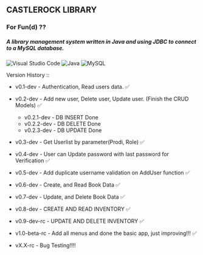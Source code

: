 ## CASTLEROCK LIBRARY
### For Fun(d) ??
##### A library management system written in Java and using JDBC to connect to a MySQL database.

![Visual Studio Code](https://img.shields.io/badge/Visual%20Studio%20Code-0078d7.svg?style=for-the-badge&logo=visual-studio-code&logoColor=white)
![Java](https://img.shields.io/badge/java-%23ED8B00.svg?style=for-the-badge&logo=java&logoColor=white)
![MySQL](https://img.shields.io/badge/mysql-%2300f.svg?style=for-the-badge&logo=mysql&logoColor=white)


Version History ::
- v0.1-dev      -  Authentication, Read users data.    ✅
  
- v0.2-dev      -  Add new user, Delete user, Update user. (Finish the CRUD Models)    ✅
  - v0.2.1-dev    -  DB INSERT Done
  - v0.2.2-dev    -  DB DELETE Done
  - v0.2.3-dev    -  DB UPDATE Done
  
- v0.3-dev      -  Get Userlist by parameter(Prodi, Role)    ✅
- v0.4-dev      -  User can Update password with last password for Verification    ✅
- v0.5-dev      -  Add duplicate username validation on AddUser function    ✅
- v0.6-dev      -  Create, and Read Book Data    ✅
- v0.7-dev      -  Update, and Delete Book Data  ✅
- v0.8-dev      -  CREATE AND READ INVENTORY  ✅
- v0.9-dev-rc   -  UPDATE AND DELETE INVENTORY  ✅
- v1.0-beta-rc  -  Add all menus and done the basic app, just improving!!!  ✅


- vX.X-rc       - Bug Testing!!!!